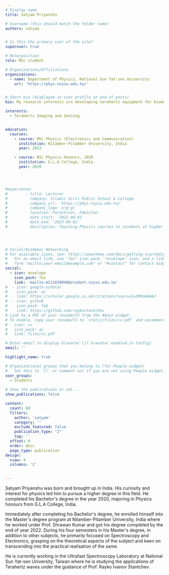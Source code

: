 ```yaml
---
# Display name
title: Satyam Priyanshu 

# Username (this should match the folder name)
authors: satyam


# Is this the primary user of the site?
superuser: true

# Role/position
role: MSc student

# Organizations/Affiliations
organizations:
  - name: Department of Physics, National Sun Yat-sen University
    url: 'https://phys.nsysu.edu.tw/'  


# Short bio (displayed in user profile at end of posts)
bio: My research interests are developing terahertz equipment for biomedical applications and semiconductor investigations.

interests:
  - Terahertz Imaging and Sensing


education:
  courses:
    - course: MSc Physics (Electronics and Communication)
      institution: Nilamber-Pitamber University, India
      year: 2022

    - course: BSc Physics Honours, 2020
      institution: G.L.A College, India.
      year: 2020    




#experience:
#        - title: Lecturer
#          company: Islamic Girls Public School & College
#          company_url: 'https://phys.nsysu.edu.tw/'
#          company_logo: org-gc
#          location: Parachinar, Pakistan.
#          date_start: '2021-09-01'
#          date_end: '2023-09-01'
#          description: Teaching Physics courses to students of higher secondary level
       



# Social/Academic Networking
# For available icons, see: https://wowchemy.com/docs/getting-started/page-builder/#icons
#   For an email link, use "fas" icon pack, "envelope" icon, and a link in the
#   form "mailto:your-email@example.com" or "#contact" for contact widget.
social:
  - icon: envelope
    icon_pack: fas
    link: 'mailto:m112030040@student.nsysu.edu.tw'
#  - icon: google-scholar
#    icon_pack: ai
#    link: https://scholar.google.co.uk/citations?user=sIwtMXoAAAAJ
#  - icon: github
#    icon_pack: fab
#    link: https://github.com/raykostantchev
# Link to a PDF of your resume/CV from the About widget.
# To enable, copy your resume/CV to `static/files/cv.pdf` and uncomment the lines below.
# - icon: cv
#   icon_pack: ai
#   link: files/cv.pdf

# Enter email to display Gravatar (if Gravatar enabled in Config)
email: ''

highlight_name: true

# Organizational groups that you belong to (for People widget)
#   Set this to `[]` or comment out if you are not using People widget.
user_groups:
  - Students
  
# Show the publications or not...
show_publications: false 

content:
  count: 60
  filters:
    author: 'satyam'
    category: ''
    exclude_featured: false
    publication_type: "2"
    tag: ''
  offset: 0
  order: desc
  page_type: publication
design:
  view: 4
  columns: '2'
  

---
```


  
Satyam Priyanshu was born and brought up in India. His curiosity and interest for physics led him to pursue a higher degree in this field. He completed his Bachelor's degree in the year 2020, majoring in Physics honours from G.L.A College, India. 

Immediately after completing his Bachelor's degree, he enrolled himself into the Master's degree program at Nilamber-Pitamber University, India where he worked under Prof. Shrawan Kumar and got his degree completed by the end of year 2022. During his four semesters in his Master's degree, in addition to other subjects, he primarily focused on Spectroscopy and Electronics, grasping on the theoretical aspects of the subject and keen on transcending into the practical realisation of the same.

He is currently working in the Ultrafast Spectroscopy Laboratory at National Sun Yat-sen University, Taiwan where he is studying the applications of Terahertz waves under the guidance of Prof. Rayko Ivanov Stantchev.